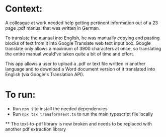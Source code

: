 # Context:

A colleague at work needed help getting pertinent information out of a 23 page .pdf manual that was written in German.

To translate the manual into English, he was manually copying and pasting blocks of text from it into Google Translate web text input box. Google translate only allows a maximum of 3900 characters at once, so translating the entire manual would've taken quite a bit of time and effort.

This app allows a user to upload a .pdf or text file written in another language and to download a Word document version of it translated into English (via Google's Translation API).

# To run:
- Run `npm i` to install the needed dependencies
- Run `npx tsx transformText.ts` to run the main typescript file locally

** The text-to-pdf library is now broken and needs to be replaced with another pdf extraction library